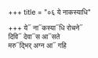 +++
title = "०६ ये नाकस्याधि"

+++
ये᳓ ना᳓कस्या᳓धि रोचने᳓  
दिवि᳓ देवा᳓स आ᳓सते  
मरु᳓द्भिर् अग्न आ᳓ गहि
